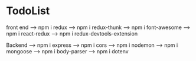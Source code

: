 # TodoList
front end 
 --> npm i redux
 --> npm i redux-thunk
 --> npm i font-awesome
 --> npm i react-redux
 --> npm i redux-devtools-extension

 Backend
   --> npm i express
   --> npm i cors
   --> npm i nodemon
   --> npm i mongoose
   --> npm i body-parser
   --> npm i dotenv
   

